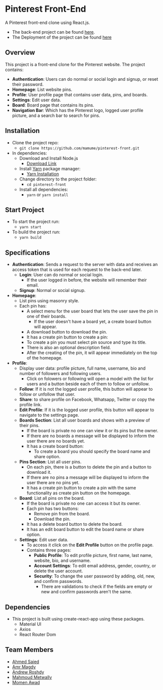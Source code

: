 # Pinterest Front-End

A Pinterest front-end clone using React.js.

- The back-end project can be found [here](https://github.com/mamume/pinterest-back/).
- The Deployment of the project can be found [here](https://pinterest-final.herokuapp.com/)

## Overview

This project is a front-end clone for the Pinterest website. The project contains:

- **Authentication**: Users can do normal or social login and signup, or reset their password.
- **Homepage**: List website pins.
- **Profile**: User profile page that contains user data, pins, and boards.
- **Settings**: Edit user data.
- **Board**: Board page that contains its pins.
- **Navigation Bar**: Which has the Pinterest logo, logged user profile picture, and a search bar to search for pins.

## Installation

- Clone the project repo:
  - `git clone https://github.com/mamume/pinterest-front.git`
- In dependencies:
  - Download and Install Node.js
    - [Download Link](https://nodejs.org/en/download/)
  - Install [Yarn](https://classic.yarnpkg.com/en/) package manager:
    - [Yarn Installation](https://classic.yarnpkg.com/lang/en/docs/install)
  - Change directory to the project folder:
    - `cd pinterest-front`
  - Install all dependencies:
    - `yarn` or `yarn install`

## Start Project

- To start the project run:
  - `yarn start`
- To build the project run:
  - `yarn build`

## Specifications

- **Authentication**: Sends a request to the server with data and receives an access token that is used for each request to the back-end later.
  - **Login**: User can do normal or social login.
    - If the user logged in before, the website will remember their email.
  - **Signup**: Normal or social signup.
- **Homepage**:
  - List pins using masonry style.
  - Each pin has:
    - A select menu for the user board that lets the user save the pin in one of their boards.
      - If the user doesn't have a board yet, a create board button will appear.
    - A download button to download the pin.
    - It has a create pin button to create a pin:
    - To create a pin you must select pin source and type its title.
    - There is also an optional description field.
    - After the creating of the pin, it will appear immediately on the top of the homepage.
- **Profile**:
  - Display user data: profile picture, full name, username, bio and number of followers and following users.
    - Click on folowers or following will open a model with the list for users and a button beside each of them to follow or unfollow.
  - **Follow**: If it is not the logged user profile, this button will appear to follow or unfollow that user.
  - **Share**: to share profile on Facebook, Whatsapp, Twitter or copy the profile link.
  - **Edit Profile**: If it is the logged user profile, this button will appear to navigate to the settings page.
  - **Boards Section**: List all user boards and shows with a preview of their pins.
    - If the board is private no one can view it or its pins but the owner.
    - If there are no boards a message will be displayed to inform the user there are no boards yet.
    - It has a create board button:
      - To create a board you should specify the board name and share option.
  - **Pins Section**: List all user pins.
    - On each pin, there is a button to delete the pin and a button to download it.
    - If there are no pins a message will be displayed to inform the user there are no pins yet.
    - It has a create pin button to create a pin with the same functionality as create pin button on the homepage.
  - **Board**: List all pins on the board.
    - If the board is private no one can access it but its owner.
    - Each pin has two buttons:
      - Remove pin from the board.
      - Download the pin.
    - It has a delete board button to delete the board.
    - It has an edit board button to edit the board name or share option.
  - **Settings**: Edit user data.
    - To access it click on the **Edit Profile** button on the profile page.
    - Contains three pages:
      - **Public Profile**: To edit profile picture, first name, last name, website, bio, and username.
      - **Account Settings**: To edit email address, gender, country, or delete the user account.
      - **Security**: To change the user password by adding, old, new, and confirm passwords.
        - There are validations to check if the fields are empty or new and confirm passwords aren't the same.

## Dependencies

- This project is built using create-react-app using these packages.
  - Material UI
  - Axios
  - React Router Dom

## Team Members

- [Ahmed Saied](https://github.com/AhmedSaied94)
- [Amr Magdy](https://github.com/Amr-Magdy95)
- [Andrew Roshdy](https://github.com/andrew-roshdy13)
- [Mahmoud Metwally](https://github.com/mamume)
- [Momen Awad](https://github.com/momen-awad)
